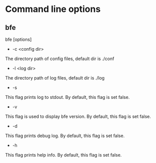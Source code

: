 # Command line options

## bfe

bfe [options]

* -c &#60;config dir&#62;

The directory path of config files, default dir is ./conf

* -l &#60;log dir&#62;

The directory path of log files, default dir is ./log

* -s

This flag prints log to stdout. By default, this flag is set false.

* -v

This flag is used to display bfe version. By default, this flag is set false.

* -d

This flag prints debug log. By default, this flag is set false.

* -h

This flag prints help info. By default, this flag is set false.